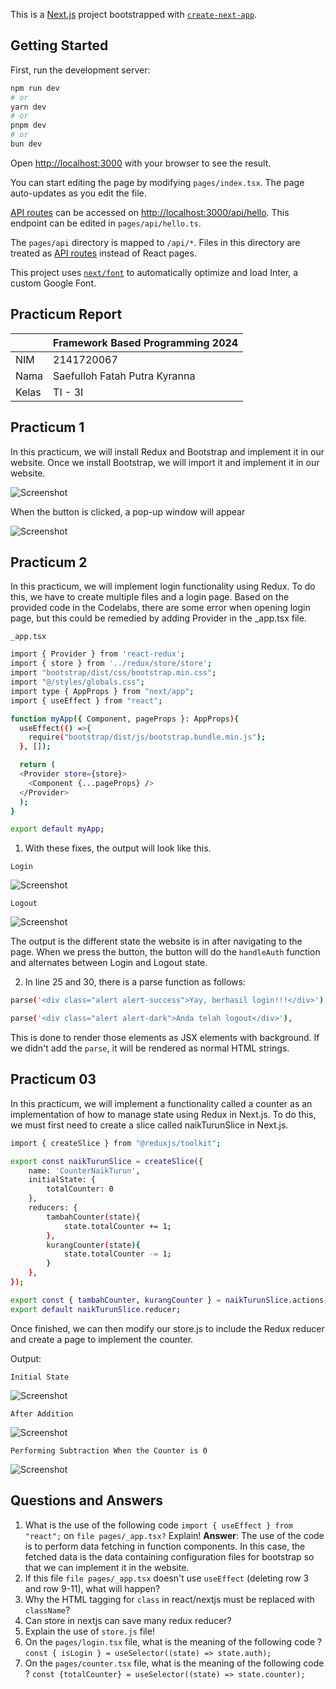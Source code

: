 This is a [Next.js](https://nextjs.org/) project bootstrapped with [`create-next-app`](https://github.com/vercel/next.js/tree/canary/packages/create-next-app).

## Getting Started

First, run the development server:

```bash
npm run dev
# or
yarn dev
# or
pnpm dev
# or
bun dev
```

Open [http://localhost:3000](http://localhost:3000) with your browser to see the result.

You can start editing the page by modifying `pages/index.tsx`. The page auto-updates as you edit the file.

[API routes](https://nextjs.org/docs/api-routes/introduction) can be accessed on [http://localhost:3000/api/hello](http://localhost:3000/api/hello). This endpoint can be edited in `pages/api/hello.ts`.

The `pages/api` directory is mapped to `/api/*`. Files in this directory are treated as [API routes](https://nextjs.org/docs/api-routes/introduction) instead of React pages.

This project uses [`next/font`](https://nextjs.org/docs/basic-features/font-optimization) to automatically optimize and load Inter, a custom Google Font.

## Practicum Report

|  | Framework Based Programming 2024 |
|--|--|
| NIM |  2141720067|
| Nama |  Saefulloh Fatah Putra Kyranna |
| Kelas | TI - 3I |

## Practicum 1

In this practicum, we will install Redux and Bootstrap and implement it in our website. Once we install Bootstrap, we will import it and implement it in our website. 

![Screenshot](assets/01.png)

When the button is clicked, a pop-up window will appear

![Screenshot](assets/02.png)

## Practicum 2

In this practicum, we will implement login functionality using Redux. To do this, we have to create multiple files and a login page. Based on the provided code in the Codelabs, there are some error when opening login page, but this could be remedied by adding Provider in the _app.tsx file. 

`_app.tsx`

```bash
import { Provider } from 'react-redux';
import { store } from '../redux/store/store';
import "bootstrap/dist/css/bootstrap.min.css";
import "@/styles/globals.css";
import type { AppProps } from "next/app";
import { useEffect } from "react";

function myApp({ Component, pageProps }: AppProps){
  useEffect(() =>{
    require("bootstrap/dist/js/bootstrap.bundle.min.js");
  }, []);

  return (
  <Provider store={store}>
    <Component {...pageProps} />
  </Provider>
  );
}

export default myApp;
```

1. With these fixes, the output will look like this. 

`Login`

![Screenshot](assets/03.png)

`Logout`

![Screenshot](assets/04.png)

The output is the different state the website is in after navigating to the page. When we press the button, the button will do the `handleAuth` function and alternates between Login and Logout state. 

2. In line 25 and 30, there is a parse function as follows: 

```bash
parse('<div class="alert alert-success">Yay, berhasil login!!!</div>'),
```

```bash
parse('<div class="alert alert-dark">Anda telah logout</div>'),
```

This is done to render those elements as JSX elements with background. If we didn't add the `parse`, it will be rendered as normal HTML strings. 

## Practicum 03

In this practicum, we will implement a functionality called a counter as an implementation of how to manage state using Redux in Next.js. To do this, we must first need to create a slice called naikTurunSlice in Next.js. 

```bash
import { createSlice } from "@reduxjs/toolkit";

export const naikTurunSlice = createSlice({
    name: 'CounterNaikTurun', 
    initialState: {
        totalCounter: 0
    }, 
    reducers: {
        tambahCounter(state){
            state.totalCounter += 1;
        },
        kurangCounter(state){
            state.totalCounter -= 1;
        }
    },
});

export const { tambahCounter, kurangCounter } = naikTurunSlice.actions;
export default naikTurunSlice.reducer;
```

Once finished, we can then modify our store.js to include the Redux reducer and create a page to implement the counter. 

Output: 

`Initial State`

![Screenshot](assets/05.png)

`After Addition`

![Screenshot](assets/06.png)

`Performing Subtraction When the Counter is 0 `

![Screenshot](assets/07.png)

## Questions and Answers

1. What is the use of the following code `import { useEffect } from` `"react";` on `file pages/_app.tsx?` Explain!
**Answer**: The use of the code is to perform data fetching in function components. In this case, the fetched data is the data containing configuration files for bootstrap so that we can implement it in the website. 
2. If this file `file pages/_app.tsx` doesn't use `useEffect` (deleting row 3 and row 9-11), what will happen?
3. Why the HTML tagging for `class` in react/nextjs must be replaced with `className`?
4. Can store in nextjs can save many redux reducer? 
5. Explain the use of `store.js` file!
6. On the `pages/login.tsx` file, what is the meaning of the following code ?
`const { isLogin } = useSelector((state) => state.auth);`
7. On the `pages/counter.tsx` file, what is the meaning of the following code ?
`const {totalCounter} = useSelector((state) => state.counter);`